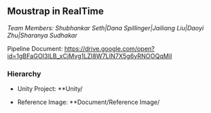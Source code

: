 ## Moustrap in RealTime
*Team Members: Shubhankar Seth|Dana Spillinger|Jailiang Liu|Daoyi Zhu|Sharanya Sudhakar*

Pipeline Document:
https://drive.google.com/open?id=1gBFaGOI3lLB_xCjMvg1LZI8W7LIN7X5g6yRNOOQqMiI

### Hierarchy
- Unity Project: **Unity/

- Reference Image: **Document/Reference Image/
